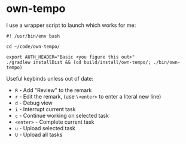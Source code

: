 # own-tempo

I use a wrapper script to launch which works for me:

```
#! /usr/bin/env bash

cd ~/code/own-tempo/

export AUTH_HEADER="Basic <you figure this out>"
./gradlew installDist && (cd build/install/own-tempo/; ./bin/own-tempo)
```

Useful keybinds unless out of date:

- `R` - Add "Review" to the remark
- `r` - Edit the remark, (use `\<enter>` to enter a literal new line)
- `d` - Debug view
- `i` - Interrupt current task
- `c` - Continue working on selected task
- `<enter>` - Complete current task
- `u` - Upload selected task
- `U` - Upload all tasks
